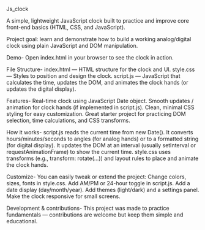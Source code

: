 Js_clock

A simple, lightweight JavaScript clock built to practice and improve core front-end basics (HTML, CSS, and JavaScript).

Project goal: learn and demonstrate how to build a working analog/digital clock using plain JavaScript and DOM manipulation.

Demo-
Open index.html in your browser to see the clock in action.

File Structure-
index.html — HTML structure for the clock and UI.
style.css — Styles to position and design the clock.
script.js — JavaScript that calculates the time, updates the DOM, and animates the clock hands (or updates the digital display).

Features-
Real-time clock using JavaScript Date object.
Smooth updates / animation for clock hands (if implemented in script.js).
Clean, minimal CSS styling for easy customization.
Great starter project for practicing DOM selection, time calculations, and CSS transforms.

How it works-
script.js reads the current time from new Date().
It converts hours/minutes/seconds to angles (for analog hands) or to a formatted string (for digital display).
It updates the DOM at an interval (usually setInterval or requestAnimationFrame) to show the current time.
style.css uses transforms (e.g., transform: rotate(...)) and layout rules to place and animate the clock hands.

Customize-
You can easily tweak or extend the project:
Change colors, sizes, fonts in style.css.
Add AM/PM or 24-hour toggle in script.js.
Add a date display (day/month/year).
Add themes (light/dark) and a settings panel.
Make the clock responsive for small screens.

Development & contributions-
This project was made to practice fundamentals — contributions are welcome but keep them simple and educational.